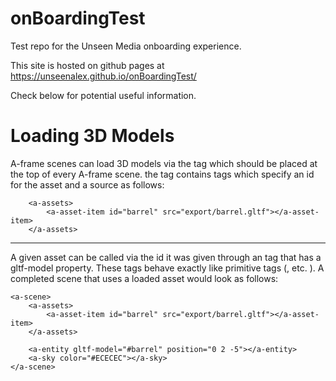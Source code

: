 # onBoardingTest
Test repo for the Unseen Media onboarding experience.

This site is hosted on github pages at https://unseenalex.github.io/onBoardingTest/

Check below for potential useful information.

# Loading 3D Models
A-frame scenes can load 3D models via the <a-assets> tag which should be placed at the top of every A-frame scene. the <a-assets> tag contains <a-asset-item> tags which specify an id for the asset and a source as follows:
<br>
```
    <a-assets>
        <a-asset-item id="barrel" src="export/barrel.gltf"></a-asset-item>
    </a-assets>
```
***
A given asset can be called via the id it was given through an <a-entity> tag that has a gltf-model property. These tags behave exactly like primitive tags (<a-box>, <a-sphere> etc. ). A completed scene that uses a loaded asset would look as follows:

```
<a-scene>
    <a-assets>
        <a-asset-item id="barrel" src="export/barrel.gltf"></a-asset-item>
    </a-assets>

    <a-entity gltf-model="#barrel" position="0 2 -5"></a-entity>
    <a-sky color="#ECECEC"></a-sky>
</a-scene>
```
